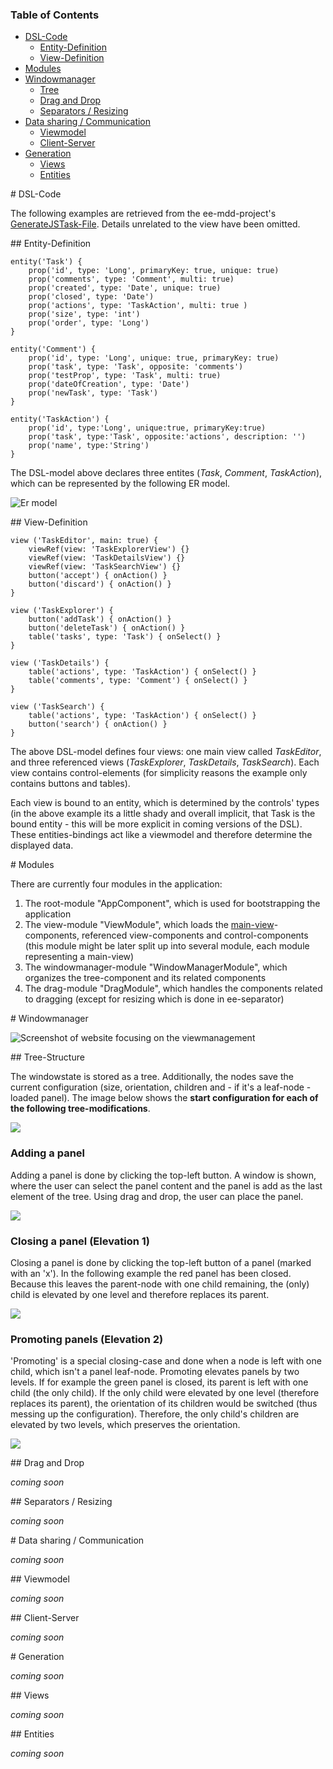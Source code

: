### Table of Contents
* [DSL-Code](#DSL-Code)
	* [Entity-Definition](#Entity-Definition)
	* [View-Definition](#View-Definition)
* [Modules](#Modules)
* [Windowmanager](#Windowmanager)
	* [Tree](#TreeStructure)
	* [Drag and Drop](#DnD)
	* [Separators / Resizing](#Separator)
* [Data sharing / Communication](#Datasharing)
	* [Viewmodel](#Viewmodel)
	* [Client-Server](#ClientServer)
* [Generation](#Generation)
	* [Views](#Views)
	* [Entities](#Entities)

<a name="DSL-Code" />
# DSL-Code

The following examples are retrieved from the ee-mdd-project's [GenerateJSTask-File](https://github.com/eugeis/ee-mdd/blob/9d1df97df188a587fc7954e11e9d1deaea16745a/ee-mdd-gradle/src/test/groovy/ee/mdd/gradle/task/GenerateJsTest.groovy). Details unrelated to the view have been omitted.

<a name="Entity-Definition" />
## Entity-Definition

```
entity('Task') {
	prop('id', type: 'Long', primaryKey: true, unique: true)
	prop('comments', type: 'Comment', multi: true)
	prop('created', type: 'Date', unique: true)
	prop('closed', type: 'Date')
	prop('actions', type: 'TaskAction', multi: true )
	prop('size', type: 'int')
	prop('order', type: 'Long')
}

entity('Comment') {
	prop('id', type: 'Long', unique: true, primaryKey: true)
	prop('task', type: 'Task', opposite: 'comments')
	prop('testProp', type: 'Task', multi: true)
	prop('dateOfCreation', type: 'Date')
	prop('newTask', type: 'Task')
}

entity('TaskAction') {
	prop('id', type:'Long', unique:true, primaryKey:true)
	prop('task', type:'Task', opposite:'actions', description: '')
	prop('name', type:'String')
}
```

The DSL-model above declares three entites (_Task_, _Comment_, _TaskAction_), which can be represented by the following ER model.

![Er model](https://github.com/j-moeller/dsl-angular2/blob/8a2e86b7bba9c0746cc02cd6e3e880761e8ad913/documentation/assets/er-diagram.png)


<a name="View-Definition" />
## View-Definition

```
view ('TaskEditor', main: true) {
	viewRef(view: 'TaskExplorerView') {}
	viewRef(view: 'TaskDetailsView') {}
	viewRef(view: 'TaskSearchView') {}
	button('accept') { onAction() }
	button('discard') { onAction() }
}

view ('TaskExplorer') {
	button('addTask') { onAction() }
	button('deleteTask') { onAction() }
	table('tasks', type: 'Task') { onSelect() }
}

view ('TaskDetails') {
	table('actions', type: 'TaskAction') { onSelect() }
	table('comments', type: 'Comment') { onSelect() }
}

view ('TaskSearch') {
	table('actions', type: 'TaskAction') { onSelect() }
	button('search') { onAction() }
}
```

The above DSL-model defines four views: one main view called _TaskEditor_, and three referenced views (_TaskExplorer_, _TaskDetails_, _TaskSearch_). Each view contains control-elements (for simplicity reasons the example only contains buttons and tables).

Each view is bound to an entity, which is determined by the controls' types (in the above example its a little shady and overall implicit, that Task is the bound entity - this will be more explicit in coming versions of the DSL). These entities-bindings act like a viewmodel and therefore determine the displayed data.

<a name="Modules" />
# Modules

There are currently four modules in the application:

1. The root-module "AppComponent", which is used for bootstrapping the application
2. The view-module "ViewModule", which loads the [main-view](#View-Definition)-components, referenced view-components and control-components (this module might be later split up into several module, each module representing a main-view)
3. The windowmanager-module "WindowManagerModule", which organizes the tree-component and its related components
4. The drag-module "DragModule", which handles the components related to dragging (except for resizing which is done in ee-separator)

<a name="Windowmanager" />
# Windowmanager

![Screenshot of website focusing on the viewmanagement ](https://github.com/j-moeller/dsl-angular2/blob/8a2e86b7bba9c0746cc02cd6e3e880761e8ad913/documentation/assets/tree.png)

<a name="TreeStructure" />
## Tree-Structure

The windowstate is stored as a tree. Additionally, the nodes save the current configuration (size, orientation, children and - if it's a leaf-node - loaded panel). The image below shows the **start configuration for each of the following tree-modifications**.

![](https://github.com/j-moeller/dsl-angular2/blob/a7d2d985f67169ad80f78d9c796ce09e25c929ad/documentation/assets/basic-tree.png)

### Adding a panel

Adding a panel is done by clicking the top-left button. A window is shown, where the user can select the panel content and the panel is add as the last element of the tree. Using drag and drop, the user can place the panel.

![](https://github.com/j-moeller/dsl-angular2/blob/a7d2d985f67169ad80f78d9c796ce09e25c929ad/documentation/assets/add-tree.png)

### Closing a panel (Elevation 1)

Closing a panel is done by clicking the top-left button of a panel (marked with an 'x'). In the following example the red panel has been closed. Because this leaves the parent-node with one child remaining, the (only) child is elevated by one level and therefore replaces its parent.

![](https://github.com/j-moeller/dsl-angular2/blob/a7d2d985f67169ad80f78d9c796ce09e25c929ad/documentation/assets/close-tree.png)

### Promoting panels (Elevation 2)

'Promoting' is a special closing-case and done when a node is left with one child, which isn't a panel leaf-node. Promoting elevates panels by two levels. If for example the green panel is closed, its parent is left with one child (the only child). If the only child were elevated by one level (therefore replaces its parent), the orientation of its children would be switched (thus messing up the configuration). Therefore, the only child's children are elevated by two levels, which preserves the orientation.

![](https://github.com/j-moeller/dsl-angular2/blob/a7d2d985f67169ad80f78d9c796ce09e25c929ad/documentation/assets/promote-tree.png)


<a name="DnD" />
## Drag and Drop

_coming soon_

<a name="Separator" />
## Separators / Resizing

_coming soon_

<a name="Datasharing" />
# Data sharing / Communication

_coming soon_

<a name="Viewmodel" />
## Viewmodel

_coming soon_

<a name="ClientServer" />
## Client-Server

_coming soon_

<a name="Generation" />
# Generation

_coming soon_

<a name="Views" />
## Views

_coming soon_

<a name="Entities" />
## Entities

_coming soon_
